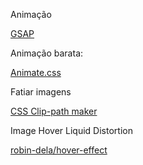 Animação

<a href="https://greensock.com/get-started/#what-is-gsap">GSAP</a>

Animação barata:

<a href="https://animate.style/">Animate.css</a>


Fatiar imagens

<a href="https://bennettfeely.com/clippy/">CSS Clip-path maker</a>

Image Hover Liquid Distortion

<a href="https://github.com/robin-dela/hover-effect">robin-dela/hover-effect</a>
